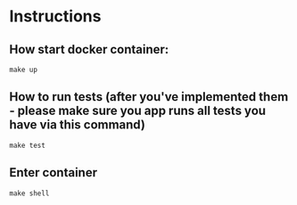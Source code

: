 Instructions
=============

## How start docker container:

`make up`

## How to run tests (after you've implemented them - please make sure you app runs all tests you have via this command)

`make test`

## Enter container

`make shell`

